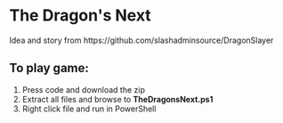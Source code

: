 <h1>The Dragon's Next</h1>

<p>Idea and story from https://github.com/slashadminsource/DragonSlayer</P>

<h2>To play game:</h2>
    <ol type = "1">
        <li>Press code and download the zip</li>
        <li>Extract all files and browse to <b>TheDragonsNext.ps1</b></li>
        <li>Right click file and run in PowerShell</li>
    </ol>

